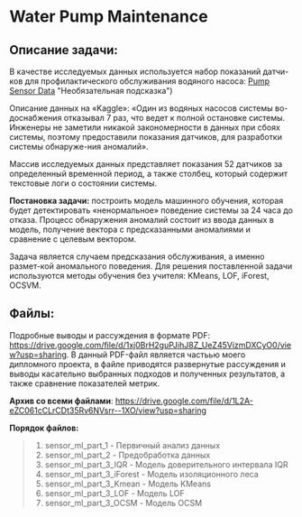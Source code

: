 # Water Рump Maintenance

## Описание задачи:
В качестве исследуемых  данных используется набор показаний датчи-ков для профилактического обслуживания водяного насоса: [Pump Sensor Data](https://www.kaggle.com/datasets/nphantawee/pump-sensor-data?datasetId=131138&sortBy=voteCount) "Необязательная подсказка")

Описание данных на  «Kaggle»: «Один из водяных насосов системы во-доснабжения отказывал 7 раз, что ведет к полной остановке системы.  Инженеры не заметили никакой закономерности в данных при сбоях системы, поэтому предоставили показания датчиков, для разработки системы обнаруже-ния аномалий».

Массив исследуемых данных представляет показания 52 датчиков за определенный временной период, а также столбец, который содержит текстовые логи о состоянии системы.

**Постановка задачи:**  построить модель машинного обучения, которая будет детектировать «ненормальное» поведение системы за 24 часа до отказа. Процесс обнаружения аномалий состоит из ввода данных в модель, получение вектора с предсказанными аномалиями и сравнение с целевым вектором.

Задача является случаем предсказания обслуживания, а именно размет-кой аномального поведения. Для решения поставленной задачи используются методы обучения без учителя: KMeans, LOF, iForest, OCSVM. 


## Файлы:

Подробные выводы и рассуждения в формате PDF: https://drive.google.com/file/d/1xj0BrH2guPJihJ8Z_UeZ45VizmDXCyO0/view?usp=sharing.
В данный PDF-файл является частьью моего дипломного проекта, в файле приводятся развернутые рассуждения и выводы касательно выбранных подходов и полученных результатов, а также сравнение показателей метрик.

**Архив со всеми файлами**: https://drive.google.com/file/d/1L2A-eZC061cCLrCDt35Rv6NVsrr--1XO/view?usp=sharing

**Порядок файлов:**
>1. sensor_ml_part_1 - Первичный анализ данных
>2. sensor_ml_part_2 - Предобработка данных
>3. sensor_ml_part_3_IQR - Модель доверительного интервала IQR
>4. sensor_ml_part_3_iForest - Модель изоляционного леса
>5. sensor_ml_part_3_Kmean - Модель KMeans
>6. sensor_ml_part_3_LOF - Модель LOF
>7. sensor_ml_part_3_OCSM - Модель OCSM

